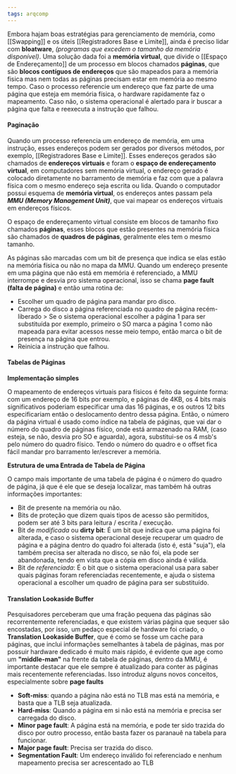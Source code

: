 ```yaml
---
tags: arqcomp
---
```

Embora hajam boas estratégias para gerenciamento de memória, como [[Swapping]] e os úteis [[Registradores Base e Limite]], ainda é preciso lidar com **bloatware**, *(programas que excedem o tamanho da memória disponível)*. Uma solução dada foi a **memória virtual**, que divide o [[Espaço de Endereçamento]] de um processo em blocos chamados **páginas**, que são **blocos contíguos de endereços** que são mapeados para a memória fisica mas nem todas as páginas precisam estar em memória ao mesmo tempo.
Caso o processo referencie um endereço que faz parte de uma página que esteja em memória física, o hardware rapidamente faz o mapeamento. Caso não, o sistema operacional é alertado para ir buscar a página que falta e reexecuta a instrução que falhou.


#### Paginação

Quando um processo referencia um endereço de memória, em uma instrução, esses endereços podem ser gerados por diversos métodos, por exemplo, [[Registradores Base e Limite]]. Esses endereços gerados são chamados de **endereços virtuais** e foram o **espaço de endereçamento virtual**, em computadores sem memória virtual, o endereço gerado é colocado diretamente no barramento de memória e faz com que a palavra física com o mesmo endereço seja escrita ou lida. Quando o computador possui esquema de **memória virtual**, os endereços antes passam pela ***MMU (Memory Management Unit)***, que vai mapear os endereços virtuais em endereços físicos.

O espaço de endereçamento virtual consiste em blocos de tamanho fixo chamados **páginas**, esses blocos que estão presentes na memória física são chamados de **quadros de páginas**, geralmente eles tem o mesmo tamanho.

As páginas são marcadas com um bit de presença que indica se elas estão na memória física ou não no mapa da MMU. Quando um endereço presente em uma página que não está em memória é referenciado, a MMU interrompe e desvia pro sistema operacional, isso se chama **page fault (falta de página)** e então uma rotina de:
- Escolher um quadro de página para mandar pro disco.
- Carrega do disco a página referenciada no quadro de página recém-liberado
		> Se o sistema operacional escolher a página 1 para ser substituída por exemplo, primeiro o SO marca a página 1 como não mapeada para evitar acessos nesse meio tempo, então marca o bit de presença na página que entrou.
- Reinicia a instrução que falhou.

#### Tabelas de Páginas

**Implementação simples**

O mapeamento de endereços virtuais para físicos é feito da seguinte forma: com um endereço de 16 bits por exemplo, e páginas de 4KB, os 4 bits mais significativos poderiam especificar uma das 16 páginas, e os outros 12 bits especificariam então o deslocamento dentro dessa página. 
Então, o número da página virtual é usado como índice na tabela de páginas, que vai dar o número do quadro de páginas físico, onde está armazenado na RAM, (caso esteja, se não, desvia pro SO e aguarda),  agora, substitui-se os 4 msb's pelo número do quadro físico. Tendo o número do quadro e o offset fica fácil mandar pro barramento ler/escrever a memória.

**Estrutura de uma Entrada de Tabela de Página**

O campo mais importante de uma tabela de página é o número do quadro de página, já que é ele que se deseja localizar, mas também há outras informações importantes:
- Bit de presente na memória ou não.
- Bits de proteção que dizem quais tipos de acesso são permitidos, podem ser até 3 bits para leitura / escrita / execução.
- Bit de *modificada* ou **dirty bit**: É um bit que indica que uma página foi alterada, e caso o sistema operacional deseje recuperar um quadro de página e a página dentro do quadro foi alterada (isto é, está "suja"), ela também precisa ser alterada no disco, se não foi, ela pode ser abandonada, tendo em vista que a cópia em disco ainda é válida.
- Bit de *referenciada*: É o bit que o sistema operacional usa para saber quais páginas foram referenciadas recentemente, e ajuda o sistema operacional a escolher um quadro de página para ser substituído.


#### Translation Lookaside Buffer

Pesquisadores perceberam que uma fração pequena das páginas são recorrentemente referenciadas, e que existem várias página que sequer são encostadas, por isso, um pedaço especial de hardware foi criado, o **Translation Lookaside Buffer**, que é como se fosse um cache para páginas, que inclui informações semelhantes à tabela de páginas, mas por possuir hardware dedicado é muito mais rápido, é evidente que age como um **"middle-man"** na frente da tabela de páginas, dentro da MMU, é importante destacar que ele sempre é atualizado para conter as páginas mais recentemente referenciadas.
Isso introduz alguns novos conceitos, especialmente sobre **page faults**
-  **Soft-miss**: quando a página não está no TLB mas está na memória, e basta que a TLB seja atualizada.
- **Hard-miss**: Quando a página em si não está na memória e precisa ser carregada do disco.
- **Minor page fault**: A página está na memória, e pode ter sido trazida do disco por outro processo, então basta fazer os paranauê na tabela para funcionar.
- **Major page fault**: Precisa ser trazida do disco.
- **Segmentation Fault**: Um endereço inválido foi referenciado e nenhum mapeamento precisa ser acrescentado ao TLB